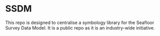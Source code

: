 SSDM
====

This repo is designed to centralise a symbology library for the Seafloor Survey Data Model.  It is a public repo as it is an industry-wide initiative.